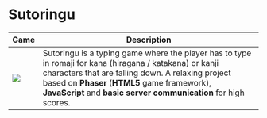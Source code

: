 # Sutoringu
| Game | Description |
|---|---|
| ![](assets/images/favicon.ico)  |  Sutoringu is a typing game where the player has to type in romaji for kana (hiragana / katakana) or kanji characters that are falling down. A relaxing project based on **Phaser** (**HTML5** game framework), **JavaScript** and **basic server communication** for high scores. |
